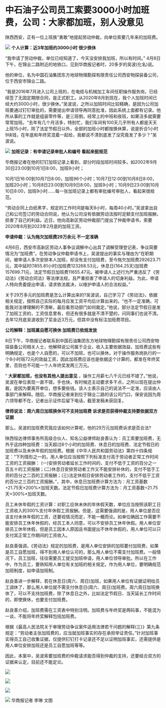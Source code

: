 # 中石油子公司员工索要3000小时加班费，公司：大家都加班，别人没意见

陕西西安，正有一位上班族“勇敢”地提起劳动仲裁，向单位索要几年来的加班费。

![](https://inews.gtimg.com/om_bt/OWlSKtVi4foPkGNyp8vOxf37R-2ovgm_ZLJeZMk_c8vW0AA/1000)
**个人计算：近3年加班约3000小时 很少换休**

“我申请了劳动仲裁，单位已经知道了，今天没安排我加班，所以有时间。” 4月8日下午，在锦业二路附近的地铁口，见到华商报记者时，20多岁的吴波(化名)说。

他的单位，名为中国石油集团东方地球物理勘探有限责任公司西安物探装备公司，位于西安市锦业二路。

“我是2016年7月进入公司上班的，在电缆与机械加工车间任职操作服务岗，已经续签了无固定期限合同，是正式职工。从2020年8月到现在，我个人加班时间已经大约3000小时，很少换休。”吴波说，之所以加班时间比较精确，是因为公司加班要通过钉钉审批的，需要提出申请领导再同意批准，因此系统上面都有记录。他所从事的工作就是组装零件等，是三班倒，经常上的中班和夜班，如果活多就需要常常加班。“去年有几个月活多，特别忙，我们车间有100天几乎所有人都是天天上班15小时，除了法定节假日以外，全部的加班小时都按换休算，说是折合1小时9块钱，在年底和年终奖混着一起给，我都说不清到底发了没究竟发了多少？”吴波说。

![](https://inews.gtimg.com/om_bt/OGe4UCQJDK883CrWb57eZRCZo0BABz5kHqjb5pfYCLxPUAA/1000)
**加班记录：有申请记录审批人和编号 看起来挺规范**

华商报记者在他的钉钉加班记录上看到，部分时段加班时间较多。如2002年9月30日23:00到10月1日8:00，加班9小时；

10月1日16:00到10月7日8:00，加班96个小时；10月7日12:00到10月8日8:00，加班20小时；10月8日23:00到10月9日8:00，加班9小时；10月9日23:00到10月10日8:00，加班9小时……每一张加班记录上都有审批编号审批人，看起来很规范。

“劳动合同上白纸黑字，规定的工作时间是每天8小时，每周40小时。”吴波拿出自己和公司签订的劳动合同说，他认为公司没有依据劳动法按时足额支付加班报酬，损害了自己的利益。近日，他向高新区劳动仲裁部门提出了仲裁申请书，索要2020年8月到2023年2月底的加班工资。

**申请仲裁：认为拖欠加班费29万余元 不一定准确**

4月6日，西安市高新区劳动人事争议调解中心出具了调解受理登记表，争议简要情况为“加班费”。在劳动争议仲裁申请书上，吴波提出的事实与理由为“在职期间，被申请人多次安排本人加班，却没有支付加班费，至今拖欠加班费292623.71元，其中延时(1855.81小时)加班费123268.53元，休息日(164.25天)加班费157699.71元，法定节假日加班费11655.47元。被申请人上述行为严重违反了《劳动法》《劳动合同法》等法律法规，且严重损害了申请人的切身利益。为此，申请人特向贵委提出申请，请求依法裁决，以维护申请人的合法权益。”

关于29万多元的加班费是怎么计算出来的?吴波说，自己学习了《劳动法》，依据相关规定，按照自己实际的每月应发工资平均后计算出来的。“也不一定准确，可能我对法律理解的不清晰，最后看劳动部门如何裁定。”他说，部分法定节假日是发了加班工资的，工资信息里有，但还有很多就是不清不楚的，问同事们也说不清。去年12月底吴波收到了奖金近3万元，但其中没有标注加班费项目。

**公司解释：加班属自愿可换休 加班费已依规发放**

8日下午，华商报记者联系到中国石油集团东方地球物理勘探有限责任公司西安物探装备公司相关人士，他解释说公司属于企业，收入主要依据效益，加班费这些有明确规定，也是个人自愿的，可以不加班，也可以换休。对于操作服务岗执行的一个8小时班72元的效益工资，因此加班费应该也是依据这个计算的，都发在年终奖里，否则也不可能一个人年终奖发两三万元。

“ **大家都加班，也没有其他人提出意见**
，操作工月薪七八千元已经不错了。”他说，吴波在单位表现一直不错，手也快，有时候还主动要求多干点，之所以现在提出仲裁，是因为要离开单位，想多要些钱。该人士表示自己的说法不一定准，应该由人事部门来解释。随后，华商报记者来到位于锦业二路的该公司门口，保安说因为周六领导都不在，记者出示证件后留下电话，截至发稿未获回复。

**律师说法：周六周日加班换休可不支持加班费 诉求是否获得仲裁支持要依据双方证据**

那么，吴波的加班费究竟应该如何计算呢，他的29万元加班费诉求是否合法?

陕西恒达律师事务所高级合伙人、知名公益律师赵良善认为：员工索要加班费，无外乎这四种加班费：当天超过8个小时的加班费、休息日的加班费、法定节假日的加班费以及未休年假的加班费。根据《中华人民共和国劳动法》第四十四条规定：“下列情形之一的，用人单位应当按照下列标准支付高于劳动者正常工作时间工资的工资报酬：
(一)安排劳动者延长工作时间的，支付不低于工资的百分之一百五十的工资报酬；(二)休息日安排劳动者工作又不能安排补休的，支付不低于工资的百分之二百的工资报酬；(三)法定休假日安排劳动者工作的，支付不低于工资的百分之三百的工资报酬。”，其中，休息日加班费计算方法为：月工资基数÷21.75天×200%×加班天数。法定节假日加班费计算方法为：月工资基数÷21.75天×300%×加班天数。

员工未休年假的工资计算：对职工应休未休的年休假天数，单位应当按照该职工日工资收入的300%支付年休假工资报酬。但是，这需要强调的是，用人单位是否应该支付未休年假的工资，还要视情况而定，不能一概而论。如单位确因工作需要不能安排员工休年休假的，经员工本人同意，可以不安排员工休年休假。用人单位安排员工休年休假，但是员工因本人原因且书面提出不休年休假的，用人单位可以只支付其正常工作期间的工资收入。

赵良善强调，《劳动法》规定的加班费，是用人单位安排的加班要付加班费，如果是员工自愿加班，得不到用人单位认可的，那么用人单位不需支付加班费。一般情况下，员工加班，往往需要员工提交加班申请，用人单位领导审批。所以在工作中，作为员工，要熟知用人单位有关加班的相关规定。作为用人单位，要明确规范加班制度，如申请加班制。

赵良善进一步解释，若在休息日(周六、周日)加班，如果用人单位有证据证明给员工调休了，那么用人单位就不需支付休息日(周六、周日)加班费。周六周日加班换休了，可以不支持加班费，除了休息日之外，比如法定节假日、当天延长工作时间的，即使换休，也要支付加班费。

赵良善介绍，加班费需在工资表中特别注明。加班费与年终奖是两码事，不能混为一谈，不能将年终奖解释包括加班费。

根据《最高人民法院关于审理劳动争议案件适用法律若干问题的解释(三)》第九条规定：“劳动者主张加班费的，应当就加班事实的存在承担举证责任。”针对加班事实得员工自己收集证据，仅提供钉钉打卡记录还不足以证明加班事实，还需提供是用人单位安排加班还是员工自愿加班等等。

因此，本案中，吴波索要加班费的仲裁请求能否得到仲裁的支持，还要结合双方的证据来认定，目前还不能定论。

![](https://inews.gtimg.com/om_bt/OFFjiLsocN_LcpSRgP6hdNYNzu0Yxjc9s26TlAMv4cN_4AA/1000)

![](https://inews.gtimg.com/om_bt/OtcSnKwjdMS_RXVje9v7gUVL1NQJmcg9noYn3V2VCh9jMAA/1000)

![](https://inews.gtimg.com/om_bt/O_8dqLz1a_IE3LtJPzMA_6u3C9nqOknyb2FCKw12oax24AA/1000)

![](https://inews.gtimg.com/om_bt/OufxjgjLV2dWMXWvmBFRu4ayy-vD8rBpSRUXAQvEjCfZoAA/1000)
华商报记者 李琳 文图

